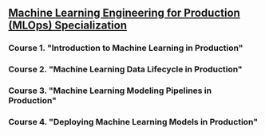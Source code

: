 ## [Machine Learning Engineering for Production (MLOps) Specialization](https://www.coursera.org/specializations/machine-learning-engineering-for-production-mlops#about)
### Course 1. "Introduction to Machine Learning in Production"
### Course 2. "Machine Learning Data Lifecycle in Production"
### Course 3. "Machine Learning Modeling Pipelines in Production"
### Course 4. "Deploying Machine Learning Models in Production"
